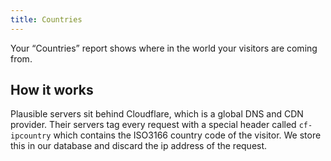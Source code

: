 ```yaml
---
title: Countries
---
```


Your “Countries” report shows where in the world your visitors are coming from.

## How it works

Plausible servers sit behind Cloudflare, which is a global DNS and CDN provider. Their servers tag every request with a special header called `cf-ipcountry` which contains the ISO3166 country code of the visitor. We store this in our database and discard the ip address of the request.
